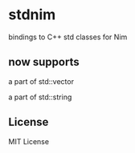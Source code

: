 stdnim
======

bindings to C++ std classes for Nim


now supports
------------

a part of std::vector

a part of std::string


License
-------

MIT License

